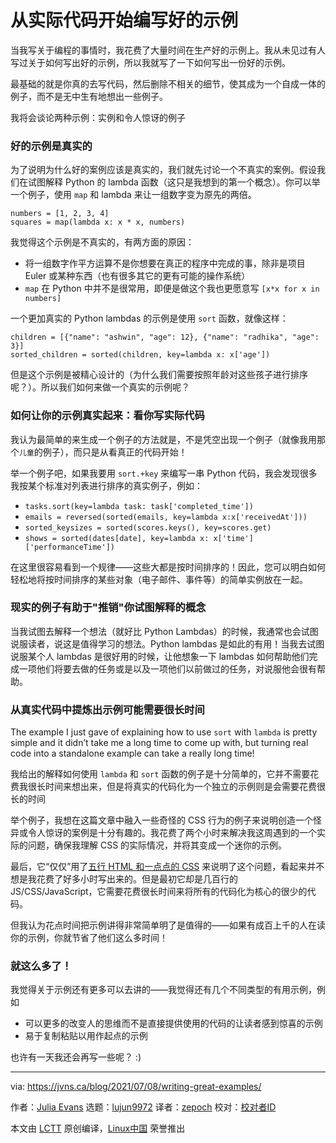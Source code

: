 [#]: subject: "Write good examples by starting with real code"
[#]: via: "https://jvns.ca/blog/2021/07/08/writing-great-examples/"
[#]: author: "Julia Evans https://jvns.ca/"
[#]: collector: "lujun9972"
[#]: translator: "zepoch"
[#]: reviewer: " "
[#]: publisher: " "
[#]: url: " "

从实际代码开始编写好的示例
======

当我写关于编程的事情时，我花费了大量时间在生产好的示例上。我从未见过有人写过关于如何写出好的示例，所以我就写了一下如何写出一份好的示例。

最基础的就是你真的去写代码，然后删除不相关的细节，使其成为一个自成一体的例子，而不是无中生有地想出一些例子。

我将会谈论两种示例：实例和令人惊讶的例子

### 好的示例是真实的

为了说明为什么好的案例应该是真实的，我们就先讨论一个不真实的案例。假设我们在试图解释 Python 的 lambda 函数（这只是我想到的第一个概念）。你可以举一个例子，使用 `map` 和 lambda 来让一组数字变为原先的两倍。

```
numbers = [1, 2, 3, 4]
squares = map(lambda x: x * x, numbers)
```

我觉得这个示例是不真实的，有两方面的原因：

  * 将一组数字作平方运算不是你想要在真正的程序中完成的事，除非是项目 Euler 或某种东西（也有很多其它的更有可能的操作系统）
  * `map` 在 Python 中并不是很常用，即便是做这个我也更愿意写 `[x*x for x in numbers]` 

一个更加真实的 Python lambdas 的示例是使用 `sort` 函数，就像这样：

```
children = [{"name": "ashwin", "age": 12}, {"name": "radhika", "age": 3}]
sorted_children = sorted(children, key=lambda x: x['age'])
```

但是这个示例是被精心设计的（为什么我们需要按照年龄对这些孩子进行排序呢？）。所以我们如何来做一个真实的示例呢？

### 如何让你的示例真实起来：看你写实际代码

我认为最简单的来生成一个例子的方法就是，不是凭空出现一个例子（就像我用那个`儿童`的例子），而只是从看真正的代码开始！

举一个例子吧，如果我要用 `sort.+key` 来编写一串 Python 代码，我会发现很多我按某个标准对列表进行排序的真实例子，例如：

  * `tasks.sort(key=lambda task: task['completed_time'])`
  * `emails = reversed(sorted(emails, key=lambda x:x['receivedAt']))`
  * `sorted_keysizes = sorted(scores.keys(), key=scores.get)`
  * `shows = sorted(dates[date], key=lambda x: x['time']['performanceTime'])`

在这里很容易看到一个规律——这些大都是按时间排序的！因此，您可以明白如何轻松地将按时间排序的某些对象（电子邮件、事件等）的简单实例放在一起。

### 现实的例子有助于"推销"你试图解释的概念

当我试图去解释一个想法（就好比 Python Lambdas）的时候，我通常也会试图说服读者，说这是值得学习的想法。Python lambdas 是如此的有用！当我去试图说服某个人 lambdas 是很好用的时候，让他想象一下 lambdas 如何帮助他们完成一项他们将要去做的任务或是以及一项他们以前做过的任务，对说服他会很有帮助。

### 从真实代码中提炼出示例可能需要很长时间

The example I just gave of explaining how to use `sort` with `lambda` is pretty simple and it didn’t take me a long time to come up with, but turning real code into a standalone example can take a really long time!

我给出的解释如何使用 `lambda` 和 `sort` 函数的例子是十分简单的，它并不需要花费我很长时间来想出来，但是将真实的代码化为一个独立的示例则是会需要花费很长的时间

举个例子，我想在这篇文章中融入一些奇怪的 CSS 行为的例子来说明创造一个怪异或令人惊讶的案例是十分有趣的。我花费了两个小时来解决我这周遇到的一个实际的问题，确保我理解 CSS 的实际情况，并将其变成一个迷你的示例。

最后，它“仅仅”用了[五行 HTML 和一点点的 CSS][1] 来说明了这个问题，看起来并不想是我花费了好多小时写出来的。但是最初它却是几百行的 JS/CSS/JavaScript，它需要花费很长时间来将所有的代码化为核心的很少的代码。

但我认为花点时间把示例讲得非常简单明了是值得的——如果有成百上千的人在读你的示例，你就节省了他们这么多时间！

### 就这么多了！

我觉得关于示例还有更多可以去讲的——我觉得还有几个不同类型的有用示例，例如

  * 可以更多的改变人的思维而不是直接提供使用的代码的让读者感到惊喜的示例
  * 易于复制粘贴以用作起点的示例



也许有一天我还会再写一些呢？ :)

--------------------------------------------------------------------------------

via: https://jvns.ca/blog/2021/07/08/writing-great-examples/

作者：[Julia Evans][a]
选题：[lujun9972][b]
译者：[zepoch](https://github.com/zepoch)
校对：[校对者ID](https://github.com/校对者ID)

本文由 [LCTT](https://github.com/LCTT/TranslateProject) 原创编译，[Linux中国](https://linux.cn/) 荣誉推出

[a]: https://jvns.ca/
[b]: https://github.com/lujun9972
[1]: https://codepen.io/wizardzines/pen/0eda7725a46c919dcfdd3fa80aff3d41
